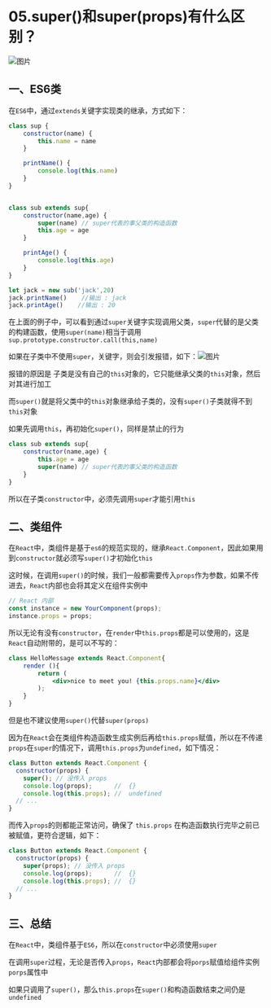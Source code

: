 # 05.super()和super(props)有什么区别？

![图片](https://cdn.jsdelivr.net/gh/IceRain-mvc/cdn/img/640-20210928182747287)

## 一、ES6类

在`ES6`中，通过`extends`关键字实现类的继承，方式如下：

```jsx
class sup {
    constructor(name) {
        this.name = name
    }

    printName() {
        console.log(this.name)
    }
}


class sub extends sup{
    constructor(name,age) {
        super(name) // super代表的事父类的构造函数
        this.age = age
    }

    printAge() {
        console.log(this.age)
    }
}

let jack = new sub('jack',20)
jack.printName()    //输出 : jack
jack.printAge()    //输出 : 20
```

在上面的例子中，可以看到通过`super`关键字实现调用父类，`super`代替的是父类的构建函数，使用`super(name)`相当于调用`sup.prototype.constructor.call(this,name)`

如果在子类中不使用`super`，关键字，则会引发报错，如下：![图片](https://cdn.jsdelivr.net/gh/IceRain-mvc/cdn/img/640-20210928182803289)

报错的原因是 子类是没有自己的`this`对象的，它只能继承父类的`this`对象，然后对其进行加工

而`super()`就是将父类中的`this`对象继承给子类的，没有`super()`子类就得不到`this`对象

如果先调用`this`，再初始化`super()`，同样是禁止的行为

```jsx
class sub extends sup{
    constructor(name,age) {
        this.age = age
        super(name) // super代表的事父类的构造函数
    }
}
```

所以在子类`constructor`中，必须先调用`super`才能引用`this`

## 二、类组件

在`React`中，类组件是基于`es6`的规范实现的，继承`React.Component`，因此如果用到`constructor`就必须写`super()`才初始化`this`

这时候，在调用`super()`的时候，我们一般都需要传入`props`作为参数，如果不传进去，`React`内部也会将其定义在组件实例中

```jsx
// React 内部
const instance = new YourComponent(props);
instance.props = props;
```

所以无论有没有`constructor`，在`render`中`this.props`都是可以使用的，这是`React`自动附带的，是可以不写的：

```jsx
class HelloMessage extends React.Component{
    render (){
        return (
            <div>nice to meet you! {this.props.name}</div>
        );
    }
}
```

但是也不建议使用`super()`代替`super(props)`

因为在`React`会在类组件构造函数生成实例后再给`this.props`赋值，所以在不传递`props`在`super`的情况下，调用`this.props`为`undefined`，如下情况：

```jsx
class Button extends React.Component {
  constructor(props) {
    super(); // 没传入 props
    console.log(props);      //  {}
    console.log(this.props); //  undefined
  // ...
}
```

而传入`props`的则都能正常访问，确保了 `this.props` 在构造函数执行完毕之前已被赋值，更符合逻辑，如下：

```jsx
class Button extends React.Component {
  constructor(props) {
    super(props); // 没传入 props
    console.log(props);      //  {}
    console.log(this.props); //  {}
  // ...
}
```

## 三、总结

在`React`中，类组件基于`ES6`，所以在`constructor`中必须使用`super`

在调用`super`过程，无论是否传入`props`，`React`内部都会将`porps`赋值给组件实例`porps`属性中

如果只调用了`super()`，那么`this.props`在`super()`和构造函数结束之间仍是`undefined`